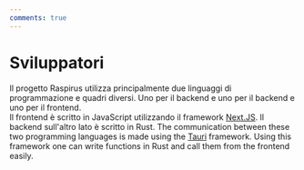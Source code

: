 ```yaml
---
comments: true
---
```


# Sviluppatori

Il progetto Raspirus utilizza principalmente due linguaggi di programmazione e quadri diversi. Uno per il backend e uno per il backend e uno per il frontend. \
Il frontend è scritto in JavaScript utilizzando il framework [Next.JS](https://nextjs.org/). Il backend sull'altro lato è scritto in Rust. The communication between these two programming languages is made using the [Tauri](https://tauri.app/) framework. Using this framework one can write functions in Rust and call them from the frontend easily.